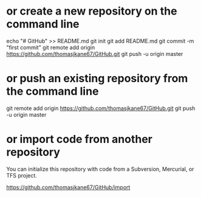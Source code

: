 # or create a new repository on the command line

echo "# GitHub" >> README.md
git init
git add README.md
git commit -m "first commit"
git remote add origin https://github.com/thomasjkane67/GitHub.git
git push -u origin master

# or push an existing repository from the command line

git remote add origin https://github.com/thomasjkane67/GitHub.git
git push -u origin master

# or import code from another repository

You can initialize this repository with code from a Subversion, Mercurial, or TFS project.

https://github.com/thomasjkane67/GitHub/import
